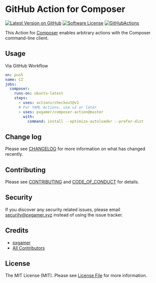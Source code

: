 # GitHub Action for Composer

[![Latest Version on GitHub][ico-version]][link-github]
[![Software License][ico-license]](LICENSE.md)
[![GitHubActions][ico-github-actions]][link-github-actions]

This Action for [Composer][link-composer] enables arbitrary actions with the Composer command-line client.

## Usage

Via GitHub Workflow

```yml
on: push
name: CI
jobs:
  composer:
    runs-on: ubuntu-latest
    steps:
      - uses: actions/checkout@v1
      # For YAML Actions, use v2 or later
      - uses: pxgamer/composer-action@master
        with:
          command: install --optimize-autoloader --prefer-dist
```

## Change log

Please see [CHANGELOG](CHANGELOG.md) for more information on what has changed recently.

## Contributing

Please see [CONTRIBUTING](.github/CONTRIBUTING.md) and [CODE_OF_CONDUCT](.github/CODE_OF_CONDUCT.md) for details.

## Security

If you discover any security related issues, please email security@pxgamer.xyz instead of using the issue tracker.

## Credits

- [pxgamer][link-author]
- [All Contributors][link-contributors]

## License

The MIT License (MIT). Please see [License File](LICENSE.md) for more information.

[ico-version]: https://img.shields.io/github/tag/pxgamer/composer-action.svg?style=flat-square
[ico-license]: https://img.shields.io/badge/license-MIT-brightgreen.svg?style=flat-square
[ico-github-actions]: https://img.shields.io/badge/listed%20on-GitHubActions-blue.svg?style=flat-square

[link-composer]: https://getcomposer.org
[link-github]: https://github.com/pxgamer/composer-action/releases
[link-github-actions]: https://github-actions.netlify.com/composer
[link-author]: https://github.com/pxgamer
[link-contributors]: ../../contributors
